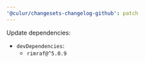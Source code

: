 ```yaml
---
'@culur/changesets-changelog-github': patch
---
```


Update dependencies:

- `devDependencies`:
  - `rimraf@^5.0.9`
